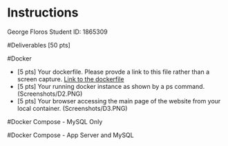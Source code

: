 # Instructions
George Floros
Student ID: 1865309 

#Deliverables [50 pts]

#Docker
- [5 pts] Your dockerfile. Please provde a link to this file rather than a screen capture.
[Link to the dockerfile](https://github.com/gfloros1/spring-petclinic/blob/master/HW8/Dockerfile)
- [5 pts] Your running docker instance as shown by a ps command.
(Screenshots/D2.PNG)
- [5 pts] Your browser accessing the main page of the website from your local container.
(Screenshots/D3.PNG)


#Docker Compose - MySQL Only

#Docker Compose - App Server and MySQL
